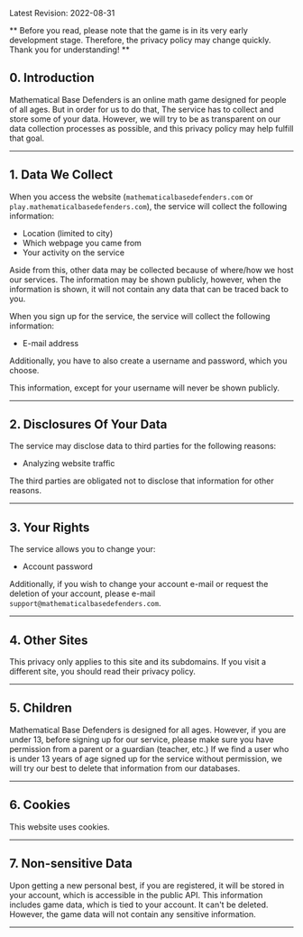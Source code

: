 Latest Revision: 2022-08-31

** Before you read, please note that the game is in its very early development stage. Therefore, the privacy policy may change quickly. Thank you for understanding! **

## 0. Introduction
Mathematical Base Defenders is an online math game designed for people of all ages. But in order for us to do that, The service has to collect and store some of your data. However, we will try to be as transparent on our data collection processes as possible, and this privacy policy may help fulfill that goal.

---
## 1. Data We Collect
When you access the website (`mathematicalbasedefenders.com` or `play.mathematicalbasedefenders.com`), the service will collect the following information:

- Location (limited to city)
- Which webpage you came from
- Your activity on the service

Aside from this, other data may be collected because of where/how we host our services. The information may be shown publicly, however, when the information is shown, it will not contain any data that can be traced back to you.

When you sign up for the service, the service will collect the following information:

- E-mail address

Additionally, you have to also create a username and password, which you choose.

This information, except for your username will never be shown publicly.

---
## 2. Disclosures Of Your Data
The service may disclose data to third parties for the following reasons:  
- Analyzing website traffic
  
The third parties are obligated not to disclose that information for other reasons.

---
## 3. Your Rights
The service allows you to change your:
- Account password

Additionally, if you wish to change your account e-mail or request the deletion of your account, please e-mail `support@mathematicalbasedefenders.com`.

---
## 4. Other Sites
This privacy only applies to this site and its subdomains. If you visit a different site, you should read their privacy policy.

---
## 5. Children
Mathematical Base Defenders is designed for all ages. However, if you are under 13, before signing up for our service, please make sure you have permission from a parent or a guardian (teacher, etc.) If we find a user who is under 13 years of age signed up for the service without permission, we will try our best to delete that information from our databases.

---
## 6. Cookies
This website uses cookies.

---
## 7. Non-sensitive Data
Upon getting a new personal best, if you are registered, it will be stored in your account, which is accessible in the public API. This information includes game data, which is tied to your account. It can't be deleted. However, the game data will not contain any sensitive information.

---
